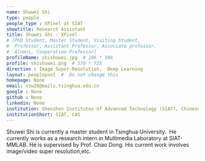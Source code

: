 ```yaml
---
name: Shuwei Shi
type: people
people_type : XPixel at SIAT
showtitle: Research Assistant
title: Shuwei Shi - XPixel
# [PhD Student, Master Student, Visiting Student,
#  Professor, Assistant Professor, Associate professor,
#  Alumni, Cooperation Professor]
profileName: shishuwei.jpg  # 186 * 186
profile: shishuwei.png  # 570 * 725
direction : Image Super-Resolution,  Deep Learning
layout: peoplepost  #  Do not change this
homepage: None
email: ssw20@mails.tsinghua.edu.cn
google : None
github : None
linkedin: None
institution: Shenzhen Institutes of Advanced Technology (SIAT), Chinese Academy of Sciences (CAS)
institutionShort: SIAT, CAS
---
```


Shuwei Shi is currently a master student in Tsinghua University.  He currently works as a research intern in Multimedia Laboratory at SIAT-MMLAB. He is supervised by Prof. Chao Dong. His current work involves image/video super resolution,etc.


